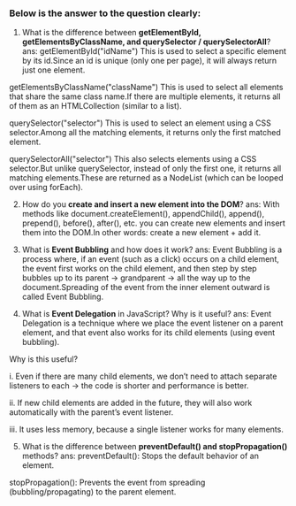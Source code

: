 
### Below is the answer to the question clearly:

1. What is the difference between **getElementById, getElementsByClassName, and querySelector / querySelectorAll**?
ans: getElementById("idName")
This is used to select a specific element by its id.Since an id is unique (only one per page), it will always return just one element.

getElementsByClassName("className")
This is used to select all elements that share the same class name.If there are multiple elements, it returns all of them as an HTMLCollection (similar to a list).

querySelector("selector")
This is used to select an element using a CSS selector.Among all the matching elements, it returns only the first matched element.

querySelectorAll("selector")
This also selects elements using a CSS selector.But unlike querySelector, instead of only the first one, it returns all matching elements.These are returned as a NodeList (which can be looped over using forEach).

2. How do you **create and insert a new element into the DOM**?
ans: With methods like document.createElement(), appendChild(), append(), prepend(), before(), after(), etc. you can create new elements and insert them into the DOM.In other words: create a new element + add it.

3. What is **Event Bubbling** and how does it work?
ans: Event Bubbling is a process where, if an event (such as a click) occurs on a child element, the event first works on the child element, and then step by step bubbles up to its parent → grandparent → all the way up to the document.Spreading of the event from the inner element outward is called Event Bubbling.

4. What is **Event Delegation** in JavaScript? Why is it useful?
ans: Event Delegation is a technique where we place the event listener on a parent element, and that event also works for its child elements (using event bubbling).

Why is this useful?

i. Even if there are many child elements, we don’t need to attach separate listeners to each → the code is shorter and performance is better.

ii. If new child elements are added in the future, they will also work automatically with the parent’s event listener.

iii. It uses less memory, because a single listener works for many elements.

5. What is the difference between **preventDefault() and stopPropagation()** methods?
ans: preventDefault():
Stops the default behavior of an element.

stopPropagation():
Prevents the event from spreading (bubbling/propagating) to the parent element.

